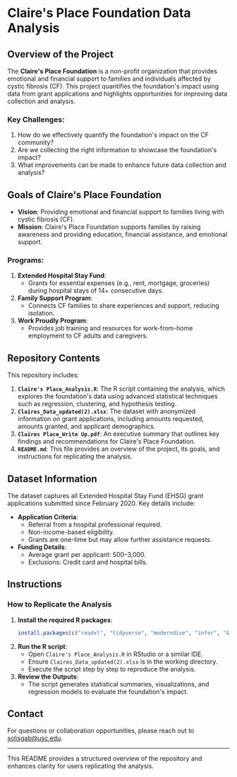 # Claire's Place Foundation Data Analysis

## Overview of the Project

The **Claire's Place Foundation** is a non-profit organization that provides emotional and financial support to families and individuals affected by cystic fibrosis (CF). This project quantifies the foundation's impact using data from grant applications and highlights opportunities for improving data collection and analysis.

### Key Challenges:
1. How do we effectively quantify the foundation's impact on the CF community?
2. Are we collecting the right information to showcase the foundation's impact?
3. What improvements can be made to enhance future data collection and analysis?

## Goals of Claire's Place Foundation

- **Vision**: Providing emotional and financial support to families living with cystic fibrosis (CF).
- **Mission**: Claire's Place Foundation supports families by raising awareness and providing education, financial assistance, and emotional support.

### Programs:
1. **Extended Hospital Stay Fund**:
   - Grants for essential expenses (e.g., rent, mortgage, groceries) during hospital stays of 14+ consecutive days.
2. **Family Support Program**:
   - Connects CF families to share experiences and support, reducing isolation.
3. **Work Proudly Program**:
   - Provides job training and resources for work-from-home employment to CF adults and caregivers.

## Repository Contents

This repository includes:
1. **`Claire's Place_Analysis.R`**: The R script containing the analysis, which explores the foundation's data using advanced statistical techniques such as regression, clustering, and hypothesis testing.
2. **`Claires_Data_updated(2).xlsx`**: The dataset with anonymized information on grant applications, including amounts requested, amounts granted, and applicant demographics.
3. **`Claires Place_Write Up.pdf`**: An executive summary that outlines key findings and recommendations for Claire's Place Foundation.
4. **`README.md`**: This file provides an overview of the project, its goals, and instructions for replicating the analysis.

## Dataset Information

The dataset captures all Extended Hospital Stay Fund (EHSG) grant applications submitted since February 2020. Key details include:
- **Application Criteria**:
  - Referral from a hospital professional required.
  - Non-income-based eligibility.
  - Grants are one-time but may allow further assistance requests.
- **Funding Details**:
  - Average grant per applicant: $500–$3,000.
  - Exclusions: Credit card and hospital bills.

## Instructions

### How to Replicate the Analysis
1. **Install the required R packages**:
   ```R
   install.packages(c("readxl", "tidyverse", "moderndive", "infer", "GGally", "lubridate", "glmnet"))
   ```
2. **Run the R script**:
   - Open `Claire's Place_Analysis.R` in RStudio or a similar IDE.
   - Ensure `Claires_Data_updated(2).xlsx` is in the working directory.
   - Execute the script step by step to reproduce the analysis.
3. **Review the Outputs**:
   - The script generates statistical summaries, visualizations, and regression models to evaluate the foundation's impact.

## Contact

For questions or collaboration opportunities, please reach out to [solisgab@usc.edu](mailto:solisgab@usc.edu).

---

This README provides a structured overview of the repository and enhances clarity for users replicating the analysis.

